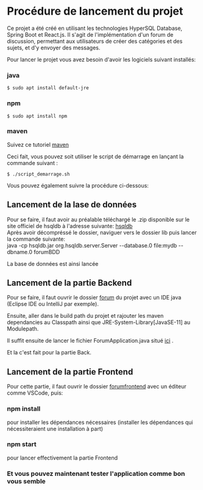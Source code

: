 # Procédure de lancement du projet

Ce projet a été créé en utilisant les technologies HyperSQL Database, Spring Boot et React.js. Il s'agit de l'implémentation d'un forum de discussion, permettant aux utilisateurs de créer des catégories et des sujets, et d'y envoyer des messages. <br>

Pour lancer le projet vous avez besoin d'avoir les logiciels suivant installés: <br>
### java
    $ sudo apt install default-jre
### npm 
    $ sudo apt install npm
### maven
Suivez ce tutoriel [maven](https://www.journaldev.com/33588/install-maven-linux-ubuntu)

Ceci fait, vous pouvez soit utiliser le script de démarrage en lançant la commande suivant : <br>

    $ ./script_demarrage.sh

Vous pouvez également suivre la procédure ci-dessous:

## Lancement de la lase de données

Pour se faire, il faut avoir au préalable téléchargé le .zip disponible sur le site officiel de hsqldb à l'adresse suivante: 
[hsqldb](https://hsqldb.org/) <br>
Après avoir décompréssé le dossier, naviguer vers le dossier lib puis lancer la commande suivante: <br>
java -cp hsqldb.jar org.hsqldb.server.Server --database.0 file:mydb --dbname.0 forumBDD

La base de données est ainsi lancée

## Lancement de la partie Backend

Pour se faire, il faut ouvrir le dossier [forum](https://gitlab.com/Anthonylat09/forum-de-discussion/-/tree/main/forum) du projet avec un IDE java (Eclipse IDE ou IntelliJ par exemple).

Ensuite, aller dans le build path du projet et rajouter les maven dependancies au Classpath ainsi que JRE-System-Library[JavaSE-11] au Modulepath.

Il suffit ensuite de lancer le fichier ForumApplication.java situé [ici](https://gitlab.com/Anthonylat09/forum-de-discussion/-/tree/main/forum/src/main/java/com/devteam/forum) .

Et la c'est fait pour la partie Back.


## Lancement de la partie Frontend

Pour cette partie, il faut ouvrir le dossier [forumfrontend](https://gitlab.com/Anthonylat09/forum-de-discussion/-/tree/main/forumfrontend) avec un éditeur comme VSCode, puis:

### npm install 
pour installer les dépendances nécessaires
(installer les dépendances qui nécessiteraient une installation à part)

### npm start
pour lancer effectivement la partie Frontend


### Et vous pouvez maintenant tester l'application comme bon vous semble

